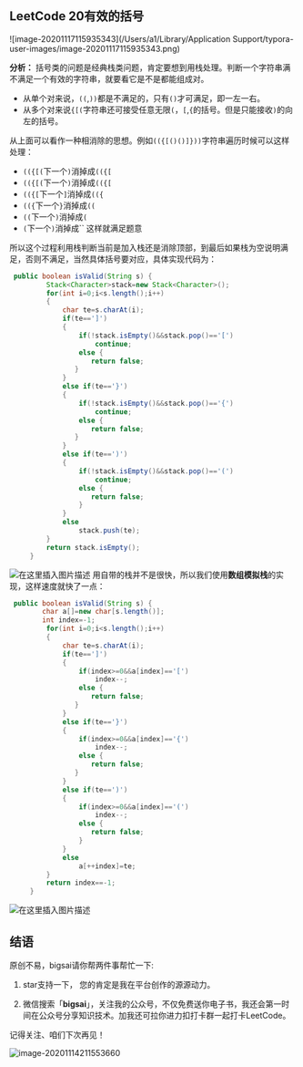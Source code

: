 ## LeetCode 20有效的括号

![image-20201117115935343](/Users/a1/Library/Application Support/typora-user-images/image-20201117115935343.png)

**分析：**
括号类的问题是经典栈类问题，肯定要想到用栈处理。判断一个字符串满不满足一个有效的字符串，就要看它是不是都能组成对。
- 从单个对来说，`((`,`))`都是不满足的，只有`()`才可满足，即一左一右。
- 从多个对来说`{[(`字符串还可接受任意无限`(`，`[`,`{`的括号。但是只能接收`)`的向左的括号。

 从上面可以看作一种相消除的思想。例如`(({[()()]}))`字符串遍历时候可以这样处理：
 - `(({[(`下一个`)`消掉成`(({[`
 - `(({[(`下一个`)`消掉成`(({[`
 - `(({[`下一个`]`消掉成`(({`
 - `(({`下一个`}`消掉成`((`
 - `((`下一个`)`消掉成`(`
 - `(`下一个`)`消掉成`` 这样就满足题意

所以这个过程利用栈判断当前是加入栈还是消除顶部，到最后如果栈为空说明满足，否则不满足，当然具体括号要对应，具体实现代码为：

```java
 public boolean isValid(String s) {
		 Stack<Character>stack=new Stack<Character>();
		 for(int i=0;i<s.length();i++)
		 {	
			 char te=s.charAt(i);
			 if(te==']')
			 {
				 if(!stack.isEmpty()&&stack.pop()=='[')
					 continue;
				 else {
					return false;
				}
			 }
			 else if(te=='}')
			 {
				 if(!stack.isEmpty()&&stack.pop()=='{')
					 continue;
				 else {
					return false;
				}
			 }
			 else if(te==')')
			 {
				 if(!stack.isEmpty()&&stack.pop()=='(')
					 continue;
				 else {
					return false;
				 }
			 }
			 else
				 stack.push(te);
		 }
		 return stack.isEmpty(); 
	 }
```

![在这里插入图片描述](https://img-blog.csdnimg.cn/20200905163126294.png?x-oss-process=image/watermark,type_ZmFuZ3poZW5naGVpdGk,shadow_10,text_aHR0cHM6Ly9ibG9nLmNzZG4ubmV0L3FxXzQwNjkzMTcx,size_1,color_FFFFFF,t_70#pic_center)
用自带的栈并不是很快，所以我们使用**数组模拟栈**的实现，这样速度就快了一点：

```java
 public boolean isValid(String s) {
		char a[]=new char[s.length()];
		int index=-1;
		 for(int i=0;i<s.length();i++)
		 {	
			 char te=s.charAt(i);
			 if(te==']')
			 {
				 if(index>=0&&a[index]=='[')
					 index--;
				 else {
					return false;
				}
			 }
			 else if(te=='}')
			 {
				 if(index>=0&&a[index]=='{')
					 index--;
				 else {
					return false;
				}
			 }
			 else if(te==')')
			 {
				 if(index>=0&&a[index]=='(')
					 index--;
				 else {
					return false;
				 }
			 }
			 else
				 a[++index]=te;
		 }
		 return index==-1; 
	 }
```
![在这里插入图片描述](https://img-blog.csdnimg.cn/20200905163250996.png?x-oss-process=image/watermark,type_ZmFuZ3poZW5naGVpdGk,shadow_10,text_aHR0cHM6Ly9ibG9nLmNzZG4ubmV0L3FxXzQwNjkzMTcx,size_1,color_FFFFFF,t_70#pic_center)



## 结语

原创不易，bigsai请你帮两件事帮忙一下:

1. star支持一下， 您的肯定是我在平台创作的源源动力。

2. 微信搜索「**bigsai**」，关注我的公众号，不仅免费送你电子书，我还会第一时间在公众号分享知识技术。加我还可拉你进力扣打卡群一起打卡LeetCode。

记得关注、咱们下次再见！

![image-20201114211553660](https://bigsai.oss-cn-shanghai.aliyuncs.com/img/image-20201122215000846.png)